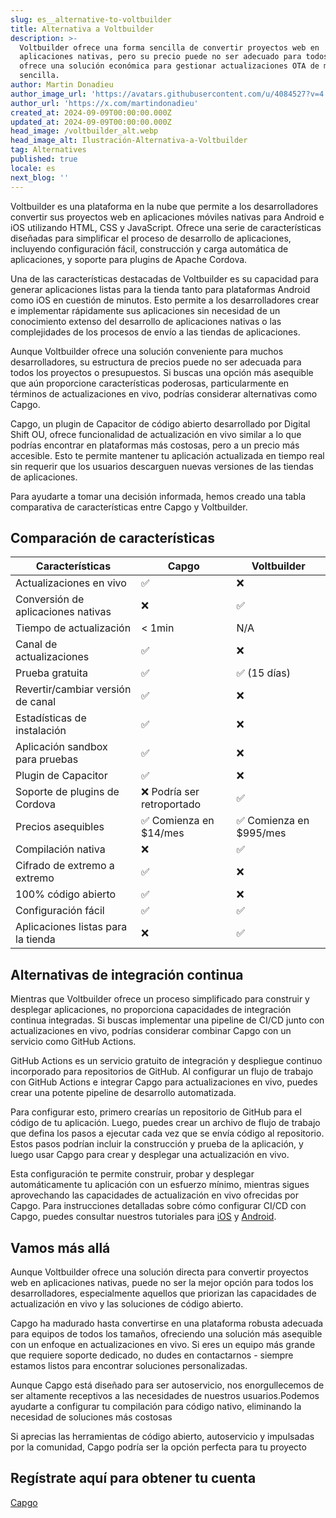```yaml
---
slug: es__alternative-to-voltbuilder
title: Alternativa a Voltbuilder
description: >-
  Voltbuilder ofrece una forma sencilla de convertir proyectos web en
  aplicaciones nativas, pero su precio puede no ser adecuado para todos. Capgo
  ofrece una solución económica para gestionar actualizaciones OTA de manera
  sencilla.
author: Martin Donadieu
author_image_url: 'https://avatars.githubusercontent.com/u/4084527?v=4'
author_url: 'https://x.com/martindonadieu'
created_at: 2024-09-09T00:00:00.000Z
updated_at: 2024-09-09T00:00:00.000Z
head_image: /voltbuilder_alt.webp
head_image_alt: Ilustración-Alternativa-a-Voltbuilder
tag: Alternatives
published: true
locale: es
next_blog: ''
---
```


Voltbuilder es una plataforma en la nube que permite a los desarrolladores convertir sus proyectos web en aplicaciones móviles nativas para Android e iOS utilizando HTML, CSS y JavaScript. Ofrece una serie de características diseñadas para simplificar el proceso de desarrollo de aplicaciones, incluyendo configuración fácil, construcción y carga automática de aplicaciones, y soporte para plugins de Apache Cordova.

Una de las características destacadas de Voltbuilder es su capacidad para generar aplicaciones listas para la tienda tanto para plataformas Android como iOS en cuestión de minutos. Esto permite a los desarrolladores crear e implementar rápidamente sus aplicaciones sin necesidad de un conocimiento extenso del desarrollo de aplicaciones nativas o las complejidades de los procesos de envío a las tiendas de aplicaciones.

Aunque Voltbuilder ofrece una solución conveniente para muchos desarrolladores, su estructura de precios puede no ser adecuada para todos los proyectos o presupuestos. Si buscas una opción más asequible que aún proporcione características poderosas, particularmente en términos de actualizaciones en vivo, podrías considerar alternativas como Capgo.

Capgo, un plugin de Capacitor de código abierto desarrollado por Digital Shift OU, ofrece funcionalidad de actualización en vivo similar a lo que podrías encontrar en plataformas más costosas, pero a un precio más accesible. Esto te permite mantener tu aplicación actualizada en tiempo real sin requerir que los usuarios descarguen nuevas versiones de las tiendas de aplicaciones.

Para ayudarte a tomar una decisión informada, hemos creado una tabla comparativa de características entre Capgo y Voltbuilder.

## Comparación de características

| Características | Capgo | Voltbuilder |
| --- | --- | --- |
| Actualizaciones en vivo | ✅ | ❌ |
| Conversión de aplicaciones nativas | ❌ | ✅ |
| Tiempo de actualización | < 1min | N/A |
| Canal de actualizaciones | ✅ | ❌ |
| Prueba gratuita | ✅ | ✅ (15 días) |
| Revertir/cambiar versión de canal | ✅ | ❌ |
| Estadísticas de instalación | ✅ | ❌ |
| Aplicación sandbox para pruebas | ✅ | ❌ |
| Plugin de Capacitor | ✅ | ❌ |
| Soporte de plugins de Cordova | ❌ Podría ser retroportado | ✅ |
| Precios asequibles | ✅ Comienza en $14/mes | ✅ Comienza en $995/mes |
| Compilación nativa | ❌ | ✅ |
| Cifrado de extremo a extremo | ✅ | ❌ |
| 100% código abierto | ✅ | ❌ |
| Configuración fácil | ✅ | ✅ |
| Aplicaciones listas para la tienda | ❌ | ✅ |

## Alternativas de integración continua

Mientras que Voltbuilder ofrece un proceso simplificado para construir y desplegar aplicaciones, no proporciona capacidades de integración continua integradas. Si buscas implementar una pipeline de CI/CD junto con actualizaciones en vivo, podrías considerar combinar Capgo con un servicio como GitHub Actions.

GitHub Actions es un servicio gratuito de integración y despliegue continuo incorporado para repositorios de GitHub. Al configurar un flujo de trabajo con GitHub Actions e integrar Capgo para actualizaciones en vivo, puedes crear una potente pipeline de desarrollo automatizada.

Para configurar esto, primero crearías un repositorio de GitHub para el código de tu aplicación. Luego, puedes crear un archivo de flujo de trabajo que defina los pasos a ejecutar cada vez que se envía código al repositorio. Estos pasos podrían incluir la construcción y prueba de la aplicación, y luego usar Capgo para crear y desplegar una actualización en vivo.

Esta configuración te permite construir, probar y desplegar automáticamente tu aplicación con un esfuerzo mínimo, mientras sigues aprovechando las capacidades de actualización en vivo ofrecidas por Capgo. Para instrucciones detalladas sobre cómo configurar CI/CD con Capgo, puedes consultar nuestros tutoriales para [iOS](https://capgo.app/blog/automatic-capacitor-ios-build-github-action/) y [Android](https://capgo.app/blog/automatic-capacitor-android-build-github-action/).

## Vamos más allá

Aunque Voltbuilder ofrece una solución directa para convertir proyectos web en aplicaciones nativas, puede no ser la mejor opción para todos los desarrolladores, especialmente aquellos que priorizan las capacidades de actualización en vivo y las soluciones de código abierto.

Capgo ha madurado hasta convertirse en una plataforma robusta adecuada para equipos de todos los tamaños, ofreciendo una solución más asequible con un enfoque en actualizaciones en vivo. Si eres un equipo más grande que requiere soporte dedicado, no dudes en contactarnos - siempre estamos listos para encontrar soluciones personalizadas.

Aunque Capgo está diseñado para ser autoservicio, nos enorgullecemos de ser altamente receptivos a las necesidades de nuestros usuarios.Podemos ayudarte a configurar tu compilación para código nativo, eliminando la necesidad de soluciones más costosas

Si aprecias las herramientas de código abierto, autoservicio y impulsadas por la comunidad, Capgo podría ser la opción perfecta para tu proyecto

## Regístrate aquí para obtener tu cuenta

[Capgo](/register/)